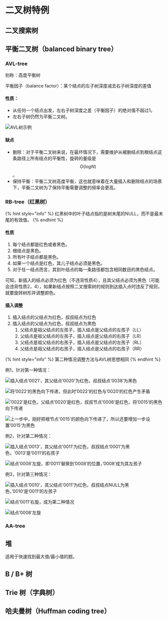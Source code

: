 # 二叉树特例

## 二叉搜索树

## 平衡二叉树（balanced binary tree）

### AVL-tree

别称：高度平衡树

平衡因子（balance factor）：某个结点的左子树深度减去右子树深度的差值

#### 性质：

* 从任何一个结点出发，左右子树深度之差（平衡因子）的绝对值不超过1。
* 左右子树仍然为平衡二叉树。

![AVL&#x6811;&#x793A;&#x4F8B;](../.gitbook/assets/avl%20%281%29.png)

#### 缺点

*  删除：对于平衡二叉树来说，在最坏情况下，需要维护从被删结点到根结点这条路径上所有结点的平衡性，旋转的量级是 $$O(logN)$$ 。
*  保持平衡：平衡二叉树高度平衡，这也就意味着在大量插入和删除结点的场景下，平衡二叉树为了保持平衡需要调整的频率会更高。

### RB-tree（红黑树）

{% hint style="info" %}
红黑树中的叶子结点指的是树末尾的NULL，而不是最末尾的有效值。
{% endhint %}

#### 性质

1. 每个结点都是红色或者黑色。
2. 根结点是黑色。
3. 所有叶子结点都是黑色。
4. 如果一个结点是红色，其儿子结点必须是黑色。
5. 对于任一结点而言，其到叶结点的每一条路径都包含相同数目的黑色结点。

可知，新插入的结点必须为红色（不违背性质4），且其父结点必须为黑色（可能会违背性质2，4），如果新结点按照二叉搜索树的规则到达插入点时违反了规则，就要旋转树形并调整颜色。

#### 插入调整

1. 插入结点的父结点为红色，叔叔结点为红色
2. 插入结点的父结点为红色，叔叔结点为黑色
   1. 父结点是祖父结点的左孩子，插入结点是父结点的左孩子（LL）
   2. 父结点是祖父结点的左孩子，插入结点是父结点的右孩子（LR）
   3. 父结点是祖父结点的右孩子，插入结点是父结点的左孩子（RL）
   4. 父结点是祖父结点的右孩子，插入结点是父结点的右孩子（RR）

{% hint style="info" %}
第二种情况调整方法与AVL树思想相同
{% endhint %}

例1，针对第一种情况：

![&#x63D2;&#x5165;&#x7ED3;&#x70B9;&#x2018;0021&#x2019;&#xFF0C;&#x5176;&#x7236;&#x7ED3;&#x70B9;&#x2018;0020&#x2019;&#x4E3A;&#x7EA2;&#x8272;&#xFF0C;&#x53D4;&#x53D4;&#x7ED3;&#x70B9;&#x2018;0038&#x2019;&#x4E3A;&#x9ED1;&#x8272;](../.gitbook/assets/image%20%2810%29.png)

![&#x5C06;&#x2019;0022&#x2018;&#x7684;&#x9ED1;&#x8272;&#x5411;&#x4E0B;&#x4F20;&#x9012;&#xFF0C;&#x4F46;&#x6B64;&#x65F6;&#x2019;0022&#x2018;&#x7684;&#x7EA2;&#x8272;&#x4E0E;&#x2019;0020&#x2018;&#x7684;&#x7EA2;&#x8272;&#x4EA7;&#x751F;&#x77DB;&#x76FE;](../.gitbook/assets/image%20%288%29.png)

![&#x2019;0022&#x2018;&#x662F;&#x7EA2;&#x8272;&#xFF0C;&#x7236;&#x7ED3;&#x70B9;&#x2019;0020&#x2018;&#x662F;&#x7EA2;&#x8272;&#xFF0C;&#x53D4;&#x53D4;&#x8282;&#x70B9;&#x2019;0006&#x2018;&#x662F;&#x7EA2;&#x8272;&#xFF0C;&#x5C06;&#x2019;0015&#x2018;&#x7684;&#x9ED1;&#x8272;&#x5411;&#x4E0B;&#x4F20;&#x9012;](../.gitbook/assets/image%20%2812%29.png)

![&#x4E0A;&#x4E00;&#x6B65;&#x4E2D;&#xFF0C;&#x521A;&#x597D;&#x628A;&#x6839;&#x8282;&#x70B9;&apos;0015&apos;&#x7684;&#x989C;&#x8272;&#x5411;&#x4E0B;&#x4F20;&#x9012;&#x4E86;&#xFF0C;&#x6240;&#x4EE5;&#x8FD8;&#x8981;&#x589E;&#x52A0;&#x4E00;&#x6B65;&#x8BBE;&#x7F6E;&#x2019;0015&#x2018;&#x4E3A;&#x9ED1;&#x8272;](../.gitbook/assets/image%20%289%29.png)

例2，针对第二种情况：

![&#x63D2;&#x5165;&#x7ED3;&#x70B9;&#x2018;0013&#x2019;&#xFF0C;&#x5176;&#x7236;&#x7ED3;&#x70B9;&#x2018;0011&#x2019;&#x4E3A;&#x7EA2;&#x8272;&#xFF0C;&#x53D4;&#x53D4;&#x7ED3;&#x70B9;&#x2018;0001&#x2019;&#x4E3A;&#x9ED1;&#x8272;&#xFF0C;&#x2018;0013&#x2019;&#x662F;&#x2019;0011&#x2018;&#x7684;&#x53F3;&#x5B69;&#x5B50;](../.gitbook/assets/image%20%2811%29.png)

![&#x7ED3;&#x70B9;&#x2019;0008&#x2018;&#x5DE6;&#x65CB;&#xFF0C;&#x5373;&#x2019;0011&#x2018;&#x66FF;&#x6362;&#x5230;&#x2019;0008&#x2018;&#x7684;&#x4F4D;&#x7F6E;&#xFF0C;&#x2019;0008&#x2018;&#x6210;&#x4E3A;&#x5176;&#x5DE6;&#x5B69;&#x5B50;](../.gitbook/assets/image%20%285%29.png)

例3，针对第三种情况：

![&#x63D2;&#x5165;&#x7ED3;&#x70B9;&#x2018;0010&#x2019;&#xFF0C;&#x5176;&#x7236;&#x7ED3;&#x70B9;&#x2018;0011&#x2019;&#x4E3A;&#x7EA2;&#x8272;&#xFF0C;&#x53D4;&#x53D4;&#x7ED3;&#x70B9;NULL&#x4E3A;&#x9ED1;&#x8272;&#xFF0C;&#x2019;0010&#x2018;&#x662F;&#x2019;0011&#x2018;&#x7684;&#x5DE6;&#x5B69;&#x5B50;](../.gitbook/assets/image%20%282%29.png)

![&#x7ED3;&#x70B9;&#x2019;0011&#x2018;&#x53F3;&#x65CB;&#xFF0C;&#x6210;&#x4E3A;&#x7B2C;&#x4E8C;&#x79CD;&#x60C5;&#x51B5;](../.gitbook/assets/image%20%286%29.png)

![&#x7ED3;&#x70B9;&#x2019;0008&#x2018;&#x5DE6;&#x65CB;](../.gitbook/assets/image%20%283%29.png)

### AA-tree

## 堆

适用于快速找到最大值/最小值的题。

## B / B+ 树

## Trie 树（字典树）

## 哈夫曼树（Huffman coding tree）

